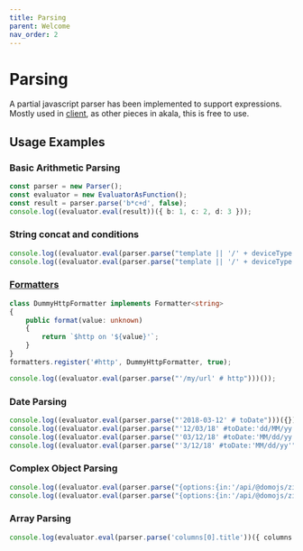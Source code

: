 ```yaml
---
title: Parsing
parent: Welcome
nav_order: 2
---
```

# Parsing

A partial javascript parser has been implemented to support expressions. Mostly used in [client](../client), as other pieces in akala, this is free to use.

## Usage Examples

### Basic Arithmetic Parsing

```typescript
const parser = new Parser();
const evaluator = new EvaluatorAsFunction();
const result = parser.parse('b*c+d', false);
console.log((evaluator.eval(result))({ b: 1, c: 2, d: 3 }));
```

### String concat and conditions

```typescript
console.log((evaluator.eval(parser.parse("template || '/' + deviceType + '/new.html'")))({ template: '/devices/virtualstate.html' }));
console.log((evaluator.eval(parser.parse("template || '/' + deviceType + '/new.html'")))({ deviceType: 'pioneer' }));
```

### [Formatters](formatters)

```typescript
class DummyHttpFormatter implements Formatter<string>
{
    public format(value: unknown)
    {
        return `$http on '${value}'`;
    }
}
formatters.register('#http', DummyHttpFormatter, true);

console.log((evaluator.eval(parser.parse("'/my/url' # http")))());
```

### Date Parsing

```typescript
console.log((evaluator.eval(parser.parse("'2018-03-12' # toDate")))({}));
console.log((evaluator.eval(parser.parse("'12/03/18' #toDate:'dd/MM/yy'")))({}));
console.log((evaluator.eval(parser.parse("'03/12/18' #toDate:'MM/dd/yy'")))({}));
console.log((evaluator.eval(parser.parse("'3/12/18' #toDate:'MM/dd/yy'")))({}));
```

### Complex Object Parsing

```typescript
console.log((evaluator.eval(parser.parse("{options:{in:'/api/@domojs/zigate/pending' # http, text:internalName, value:address}}"))({})));
console.log((evaluator.eval(parser.parse("{options:{in:'/api/@domojs/zigate/pending' # http, text:internalName, value:address}}")))({})['options']);
```

### Array Parsing

```typescript
console.log(evaluator.eval(parser.parse('columns[0].title'))({ columns: [{ title: 'pwet' }] }));
```
